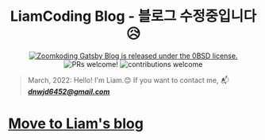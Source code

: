 <h1 align="center">
  LiamCoding Blog - 블로그 수정중입니다😥
</h1>

<p align="center">
  <a href="https://github.com/zoomkoding/zoomkoding-gatsby-blog/blob/master/LICENSE">
    <img src="https://img.shields.io/badge/license-0BSD-blue.svg" alt="Zoomkoding Gatsby Blog is released under the 0BSD license." />
  </a>
  <img src="https://img.shields.io/badge/PRs-welcome-brightgreen.svg" alt="PRs welcome!" />
  <img src="https://img.shields.io/badge/contributions-welcome-brightgreen.svg?style=flat" alt="contributions welcome" />
</p>

> March, 2022: Hello! I'm Liam.😊 If you want to contact me, 📬 <u>***<dnwjd6452@gmail.com>***</u> 

# [Move to Liam's blog](https://liampoet.github.io/)
